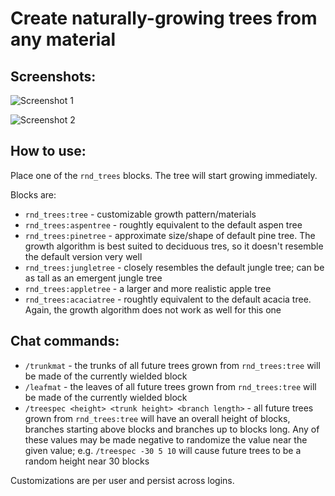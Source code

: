 # Create naturally-growing trees from any material

## Screenshots:

![Screenshot 1](https://i.imgur.com/LD6VcO1.jpg)

![Screenshot 2](https://i.imgur.com/p263ejK.jpg)

## How to use:

Place one of the `rnd_trees` blocks. The tree will start growing immediately.

Blocks are:
- `rnd_trees:tree` - customizable growth pattern/materials
- `rnd_trees:aspentree` - roughtly equivalent to the default aspen tree
- `rnd_trees:pinetree` - approximate size/shape of default pine tree. The growth algorithm is best suited to deciduous tres, so it doesn't resemble the default version very well
- `rnd_trees:jungletree` - closely resembles the default jungle tree; can be as tall as an emergent jungle tree
- `rnd_trees:appletree` - a larger and more realistic apple tree
- `rnd_trees:acaciatree` - roughtly equivalent to the default acacia tree. Again, the growth algorithm does not work as well for this one

## Chat commands:
- `/trunkmat` - the trunks of all future trees grown from `rnd_trees:tree` will be made of the currently wielded block
- `/leafmat` - the leaves of all future trees grown from `rnd_trees:tree` will be made of the currently wielded block
- `/treespec <height> <trunk height> <branch length>` - all future trees grown from `rnd_trees:tree` will have an overall height of <height> blocks, branches starting above <trunk height> blocks and branches up to <branch length> blocks long.
Any of these values may be made negative to randomize the value near the given value; e.g. `/treespec -30 5 10` will cause future trees to be a random height near 30 blocks

Customizations are per user and persist across logins.
